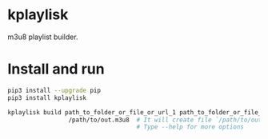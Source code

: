 # kplaylisk

m3u8 playlist builder.

# Install and run

```bash
pip3 install --upgrade pip
pip3 install kplaylisk

kplaylisk build path_to_folder_or_file_or_url_1 path_to_folder_or_file_or_url_2 ... path_to_folder_or_file_or_url_n \
                 /path/to/out.m3u8  # It will create file `/path/to/out.m3u8`. 
                                    # Type --help for more options
```
